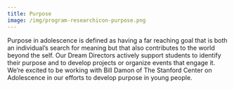 ```yaml
---
title: Purpose
image: /img/program-researchicon-purpose.png
---
```


Purpose in adolescence is defined as having a far reaching goal that is both an individual’s search for meaning but that also contributes to the world beyond the self. Our Dream Directors actively support students to identify their purpose and to develop projects or organize events that engage it. We’re excited to be working with Bill Damon of The Stanford Center on Adolescence in our efforts to develop purpose in young people.